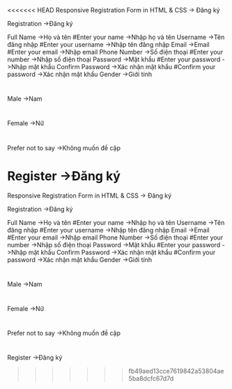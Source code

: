 <<<<<<< HEAD
Responsive Registration Form in HTML & CSS
-> Đăng ký

Registration 
->Đăng ký

Full Name
->Họ và tên
#Enter your name
->Nhập họ và tên
Username
->Tên đăng nhập
#Enter your username
->Nhập tên đăng nhập 
Email
->Email
#Enter your email
->Nhập email 
Phone Number
->Số điện thoại
#Enter your number
->Nhập số điện thoại
Password
->Mật khẩu
#Enter your password
->Nhập mật khẩu
Confirm Password
->Xác nhận mật khẩu
#Confirm your password
->Xác nhận mật khẩu 
Gender
->Giới tính
#
Male
->Nam
#
Female
->Nữ
#
Prefer not to say
->Không muốn đề cập
#
Register
->Đăng ký
=======
Responsive Registration Form in HTML & CSS
-> Đăng ký

Registration 
->Đăng ký

Full Name
->Họ và tên
#Enter your name
->Nhập họ và tên
Username
->Tên đăng nhập
#Enter your username
->Nhập tên đăng nhập 
Email
->Email
#Enter your email
->Nhập email 
Phone Number
->Số điện thoại
#Enter your number
->Nhập số điện thoại
Password
->Mật khẩu
#Enter your password
->Nhập mật khẩu
Confirm Password
->Xác nhận mật khẩu
#Confirm your password
->Xác nhận mật khẩu 
Gender
->Giới tính
#
Male
->Nam
#
Female
->Nữ
#
Prefer not to say
->Không muốn đề cập
#
Register
->Đăng ký
>>>>>>> fb49aed13cce7619842a53804ae5ba8dcfc67d7d
#